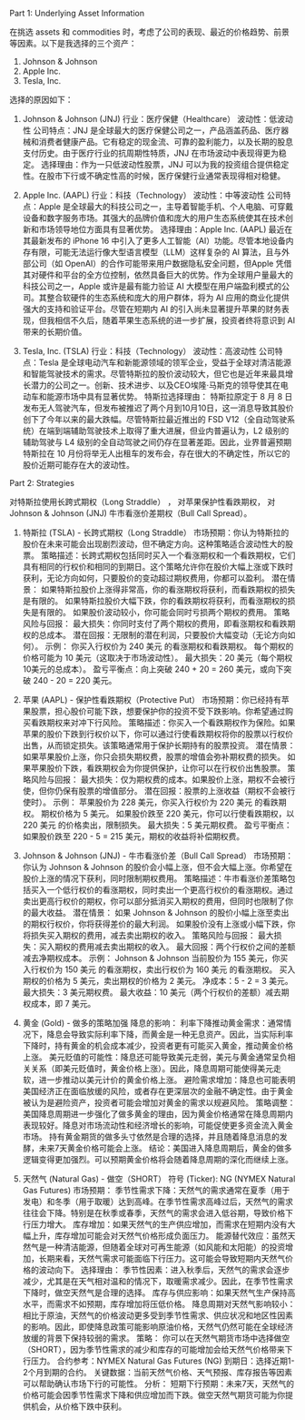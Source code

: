 Part 1: Underlying Asset Information

<!-- Explain the reasons for selecting these assets/commodities. Consider factors such as firm
performance, recent price trends, prospects, and other relevant criteria. -->

在挑选 assets 和 commodities 时，考虑了公司的表现、最近的价格趋势、前景等因素。以下是我选择的三个资产：

1. Johnson & Johnson
2. Apple Inc.
3. Tesla, Inc.

选择的原因如下：

1. Johnson & Johnson (JNJ)
行业：医疗保健（Healthcare）
波动性：低波动性
公司特点：JNJ 是全球最大的医疗保健公司之一，产品涵盖药品、医疗器械和消费者健康产品。它有稳定的现金流、可靠的盈利能力，以及长期的股息支付历史。由于医疗行业的抗周期性特质，JNJ 在市场波动中表现得更为稳定。
选择理由：作为一只低波动性股票，JNJ 可以为我的投资组合提供稳定性。在股市下行或不确定性高的时候，医疗保健行业通常表现得相对稳健。

2. Apple Inc. (AAPL)
行业：科技（Technology）
波动性：中等波动性
公司特点：Apple 是全球最大的科技公司之一，主导着智能手机、个人电脑、可穿戴设备和数字服务市场。其强大的品牌价值和庞大的用户生态系统使其在技术创新和市场领导地位方面具有显著优势。
选择理由：Apple Inc. (AAPL) 最近在其最新发布的 iPhone 16 中引入了更多人工智能（AI）功能。尽管本地设备内存有限，可能无法运行像大型语言模型（LLM）这样复杂的 AI 算法，且与外部公司（如 OpenAI）的合作可能带来用户数据隐私安全问题，但Apple 凭借其对硬件和平台的全方位控制，依然具备巨大的优势。作为全球用户量最大的科技公司之一，Apple 或许是最有能力验证 AI 大模型在用户端盈利模式的公司。其整合软硬件的生态系统和庞大的用户群体，将为 AI 应用的商业化提供强大的支持和验证平台。尽管在短期内 AI 的引入尚未显著提升苹果的财务表现，但我相信不久后，随着苹果生态系统的进一步扩展，投资者终将意识到 AI 带来的长期价值。

3. Tesla, Inc. (TSLA)
行业：科技（Technology）
波动性：高波动性
公司特点：Tesla 是全球电动汽车和新能源领域的领军企业，受益于全球对清洁能源和智能驾驶技术的需求。尽管特斯拉的股价波动较大，但它也是近年来最具增长潜力的公司之一。创新、技术进步、以及CEO埃隆·马斯克的领导使其在电动车和能源市场中具有显著优势。
特斯拉选择理由：
特斯拉原定于 8 月 8 日发布无人驾驶汽车，但发布被推迟了两个月到10月10日，这一消息导致其股价创下了今年以来的最大跌幅。尽管特斯拉最近推出的 FSD V12（全自动驾驶系统）在端到端辅助驾驶技术上取得了重大进展，但业内普遍认为，L2 级别的辅助驾驶与 L4 级别的全自动驾驶之间仍存在显著差距。因此，业界普遍预期特斯拉在 10 月份将举无人出租车的发布会，存在很大的不确定性，所以它的股价近期可能存在大的波动性。


Part 2: Strategies
<!-- You are required to choose an appropriate option trading strategy to manage risk for each
of the assets in SET A over a minimum period of four weeks (04). Use one share per
contract to implement your chosen option strategies.
Provide analyses explaining why you chose the specific trading strategy for each asset and
all strategy-related information. It might include general information about the options
used for your strategies, such as descriptions, recent prices, exercise prices, expiration
dates, outcomes, etc. Additionally, provide information and screenshots of the options and
stocks associated with the assets and strategies. Screenshots can be included in the
appendices of your report. -->

对特斯拉使用长跨式期权（Long Straddle） ，
对苹果保护性看跌期权，
对Johnson & Johnson (JNJ) 牛市看涨价差期权（Bull Call Spread）。


1. 特斯拉 (TSLA) - 长跨式期权（Long Straddle）
市场预期：你认为特斯拉的股价在未来可能会出现剧烈波动，但不确定方向。这种策略适合波动性大的股票。
策略描述：长跨式期权包括同时买入一个看涨期权和一个看跌期权，它们具有相同的行权价和相同的到期日。这个策略允许你在股价大幅上涨或下跌时获利，无论方向如何，只要股价的变动超过期权费用，你都可以盈利。
潜在情景：
如果特斯拉股价上涨得非常高，你的看涨期权将获利，而看跌期权的损失是有限的。
如果特斯拉股价大幅下跌，你的看跌期权将获利，而看涨期权的损失是有限的。
如果股价波动较小，你可能会同时亏损两个期权的费用。
策略风险与回报：
最大损失：你同时支付了两个期权的费用，即看涨期权和看跌期权的总成本。
潜在回报：无限制的潜在利润，只要股价大幅变动（无论方向如何）。
示例：
你买入行权价为 240 美元 的看涨期权和看跌期权。
每个期权的价格可能为 10 美元（这取决于市场波动性）。
最大损失：20 美元（每个期权10美元的总成本）。
盈亏平衡点：向上突破 240 + 20 = 260 美元，或向下突破 240 - 20 = 220 美元。

2. 苹果 (AAPL) - 保护性看跌期权（Protective Put）
市场预期：你已经持有苹果股票，担心股价可能下跌，想要保护你的投资不受下跌影响。你希望通过购买看跌期权来对冲下行风险。
策略描述：你买入一个看跌期权作为保险。如果苹果的股价下跌到行权价以下，你可以通过行使看跌期权将你的股票以行权价出售，从而锁定损失。该策略通常用于保护长期持有的股票投资。
潜在情景：
如果苹果股价上涨，你只会损失期权费，股票的增值会弥补期权费的损失。
如果苹果股价下跌，看跌期权会为你提供保护，让你可以在行权价出售股票。
策略风险与回报：
最大损失：仅为期权费的成本。如果股价上涨，期权不会被行使，但你仍保有股票的增值部分。
潜在回报：股票的上涨收益（期权不会被行使时）。
示例：
苹果股价为 228 美元，你买入行权价为 220 美元 的看跌期权。
期权价格为 5 美元。
如果股价跌至 220 美元，你可以行使看跌期权，以 220 美元 的价格卖出，限制损失。
最大损失：5 美元期权费。
盈亏平衡点：如果股价跌至 220 - 5 = 215 美元，期权的收益将补偿期权费。

3. Johnson & Johnson (JNJ) - 牛市看涨价差（Bull Call Spread）
市场预期：你认为 Johnson & Johnson 的股价会小幅上涨，但不会大幅上涨。你希望在股价上涨的情况下获利，同时限制期权费用。
策略描述：牛市看涨价差策略包括买入一个低行权价的看涨期权，同时卖出一个更高行权价的看涨期权。通过卖出更高行权价的期权，你可以部分抵消买入期权的费用，但同时也限制了你的最大收益。
潜在情景：
如果 Johnson & Johnson 的股价小幅上涨至卖出的期权行权价，你将获得差价的最大利润。
如果股价没有上涨或小幅下跌，你将损失买入期权的费用，减去卖出期权的收入。
策略风险与回报：
最大损失：买入期权的费用减去卖出期权的收入。
最大回报：两个行权价之间的差额减去净期权成本。
示例：
Johnson & Johnson 当前股价为 155 美元，你买入行权价为 150 美元 的看涨期权，卖出行权价为 160 美元 的看涨期权。
买入期权的价格为 5 美元，卖出期权的价格为 2 美元。
净成本：5 - 2 = 3 美元。
最大损失：3 美元期权费。
最大收益：10 美元（两个行权价的差额）减去期权成本，即 7 美元。


1. 黄金 (Gold) - 做多的策略加强
降息的影响：
利率下降推动黄金需求：通常情况下，降息会导致实际利率下降，而黄金是一种无息资产。因此，当实际利率下降时，持有黄金的机会成本减少，投资者更有可能买入黄金，推动黄金价格上涨。
美元贬值的可能性：降息还可能导致美元走弱，美元与黄金通常呈负相关关系（即美元贬值时，黄金价格上涨）。因此，降息周期可能使得美元走软，进一步推动以美元计价的黄金价格上涨。
避险需求增加：降息也可能表明美国经济正在面临放缓的风险，或者存在更深层次的金融不确定性。由于黄金被认为是避险资产，投资者可能会增加对黄金的需求以规避风险。
策略调整：
美国降息周期进一步强化了做多黄金的理由，因为黄金价格通常在降息周期内表现较好。降息对市场流动性和经济增长的影响，可能促使更多资金流入黄金市场。
持有黄金期货的做多头寸依然是合理的选择，并且随着降息消息的发酵，未来7天黄金价格可能会上涨。
结论：美国进入降息周期后，黄金的做多逻辑变得更加强烈。可以预期黄金价格将会随着降息周期的深化而继续上涨。

2. 天然气 (Natural Gas) - 做空（SHORT）
符号 (Ticker): NG (NYMEX Natural Gas Futures)
市场预期：
季节性需求下降：天然气的需求通常在夏季（用于发电）和冬季（用于取暖）达到高峰。在季节性需求高峰过后，天然气的需求往往会下降。特别是在秋季或春季，天然气的需求会进入低谷期，导致价格下行压力增大。
库存增加：如果天然气的生产供应增加，而需求在短期内没有大幅上升，库存增加可能会对天然气价格形成负面压力。
能源替代效应：虽然天然气是一种清洁能源，但随着全球对可再生能源（如风能和太阳能）的投资增加，长期来看，天然气需求可能面临下行压力。这可能会导致短期内天然气价格的波动向下。
选择理由：
季节性因素：进入秋季后，天然气的需求会逐步减少，尤其是在天气相对温和的情况下，取暖需求减少。因此，在季节性需求下降时，做空天然气是合理的选择。
库存与供应影响：如果天然气生产保持高水平，而需求不如预期，库存增加将压低价格。
降息周期对天然气影响较小：相比于原油，天然气的价格波动更多受到季节性需求、供应状况和地区性因素的影响。因此，即使降息政策可能影响原油价格，天然气仍然可能在全球经济放缓的背景下保持较弱的需求。
策略：
你可以在天然气期货市场中选择做空（SHORT），因为季节性需求的减少和库存的可能增加会给天然气价格带来下行压力。
合约参考：NYMEX Natural Gas Futures (NG)
到期日：选择近期1-2个月到期的合约。
关键数据：当前天然气价格、天气预报、库存报告等因素可以帮助确认市场下行的可能性。
分析：
短期下行预期：未来7天，天然气的价格可能会因季节性需求下降和供应增加而下跌。做空天然气期货可能为你提供机会，从价格下跌中获利。